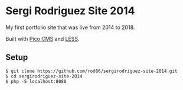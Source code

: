 Sergi Rodriguez Site 2014
=========================

My first portfolio site that was live from 2014 to 2018. 

Built with [Pico CMS](http://picocms.org/) and [LESS](http://lesscss.org/).

## Setup

```
$ git clone https://github.com/rod86/sergirodriguez-site-2014.git
$ cd sergirodriguez-site-2014
$ php -S localhost:8080
```
